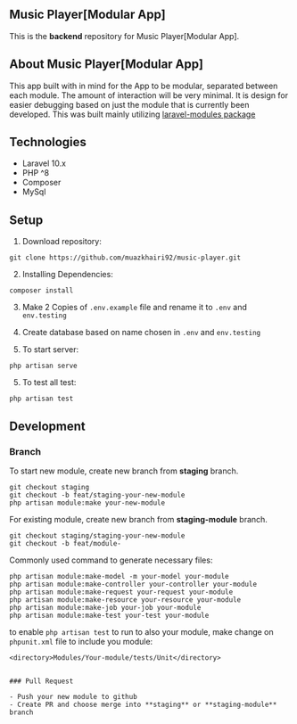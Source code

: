 ## Music Player[Modular App]


This is the **backend** repository for Music Player[Modular App].

## About Music Player[Modular App]

This app built with in mind for the App to be modular, separated between each module.
The amount of interaction will be very minimal.
It is design for easier debugging based on just the module that is currently been developed.
This was built mainly utilizing [laravel-modules package](https://github.com/nWidart/laravel-modules)


## Technologies

- Laravel 10.x
- PHP ^8
- Composer
- MySql

## Setup

1. Download repository:

```
git clone https://github.com/muazkhairi92/music-player.git
```

2. Installing Dependencies:

```
composer install
```

3. Make 2 Copies of `.env.example` file and rename it to `.env` and `env.testing`

4. Create database based on name chosen in `.env` and `env.testing`

4. To start server:

```
php artisan serve
```
5. To test all test:

```
php artisan test
```


## Development

### Branch

To start new module, create new branch from **staging** branch.

```
git checkout staging
git checkout -b feat/staging-your-new-module
php artisan module:make your-new-module
```

For existing module, create new branch from **staging-module** branch. 

```
git checkout staging/staging-your-new-module
git checkout -b feat/module-
```

Commonly used command to generate necessary files:

```
php artisan module:make-model -m your-model your-module
php artisan module:make-controller your-controller your-module
php artisan module:make-request your-request your-module
php artisan module:make-resource your-resource your-module
php artisan module:make-job your-job your-module
php artisan module:make-test your-test your-module
```

to enable `php artisan test` to run to also your module, 
make change on `phpunit.xml` file to include you module:

```
<directory>Modules/Your-module/tests/Unit</directory>
```


```

### Pull Request

- Push your new module to github
- Create PR and choose merge into **staging** or **staging-module** branch
